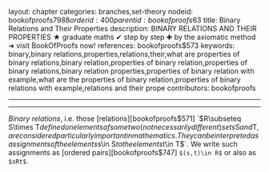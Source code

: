 layout: chapter
categories: branches,set-theory
nodeid: bookofproofs$7988
orderid: 400
parentid: bookofproofs$63
title: Binary Relations and Their Properties
description: BINARY RELATIONS AND THEIR PROPERTIES &#9733; graduate maths &#10004; step by step &#10010; by the axiomatic method &#10140; visit BookOfProofs now!
references: bookofproofs$573
keywords: binary,binary relations,properties,relations,their,what are properties of binary relations,binary relation,properties of binary relation,properties of binary relations,binary relation properties,properties of binary relation with example,what are the properties of binary relation,properties of binary relations with example,relations and their prope
contributors: bookofproofs

---


---

*Binary relations*, i.e. those [relations][bookofproofs$571] `$R\subseteq S\times T$` defined on elements of some two (not necessarily different) sets `$S$` and `$T$`, are considered particularly important in mathematics. They can be interpreted as assignments of the elements `$s\in S$` to the elements `$t\in T$`. We write such assignments as [ordered pairs][bookofproofs$747] `$(s,t)\in R$` or also as `$sRt$`.
